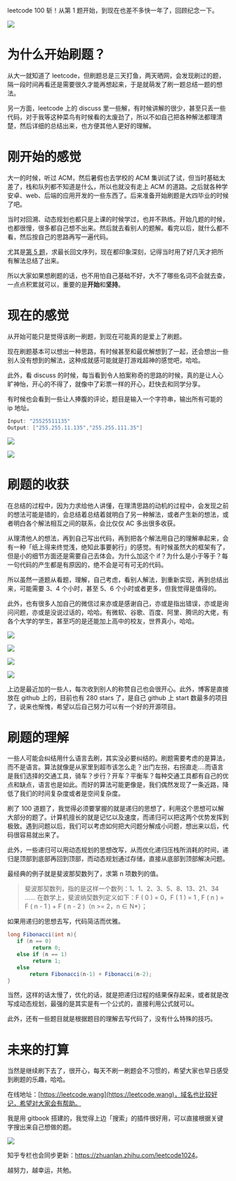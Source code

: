 leetcode 100 斩！从第 1 题开始，到现在也差不多快一年了，回顾纪念一下。

![](https://windliangblog.oss-cn-beijing.aliyuncs.com/submit.jpg)

# 为什么开始刷题？

从大一就知道了 leetcode，但刷题总是三天打鱼，两天晒网，会发现刷过的题，隔一段时间再看还是需要很久才能再想起来，于是就萌发了刷一题总结一题的想法。

另一方面，leetcode 上的 discuss 里一些解，有时候讲解的很少，甚至只丢一些代码，对于我等这种菜鸟有时候看的太废劲了，所以不如自己把各种解法都理清楚，然后详细的总结出来，也方便其他人更好的理解。

# 刚开始的感觉

大一的时候，听过 ACM，然后暑假也去学校的 ACM 集训试了试，但当时基础太差了，栈和队列都不知道是什么，所以也就没有走上 ACM 的道路。之后就各种学安卓、web、后端的应用开发的一些东西了。后来准备开始刷题是大四毕业的时候了吧。

当时对回溯、动态规划也都只是上课的时候学过，也并不熟练。开始几题的时候，也都很慢，很多都自己想不出来。然后就去看别人的题解。看完以后，就什么都不看，然后按自己的思路再写一遍代码。

尤其是[第 5 题](<https://leetcode.wang/leetCode-5-Longest-Palindromic-Substring.html>)，求最长回文序列，现在都印象深刻，记得当时用了好几天才把所有解法总结了出来。

所以大家如果想刷题的话，也不用怕自己基础不好，大不了哪些名词不会就去查，一点点积累就可以，重要的是**开始**和**坚持**。

# 现在的感觉

从开始可能只是觉得该刷一刷题，到现在可能真的是爱上了刷题。

现在刷题基本可以想出一种思路，有时候甚至和最优解想到了一起，还会想出一些别人没有想到的解法，这种成就感可能就是打游戏超神的感觉吧，哈哈。

此外，看 discuss 的时候，每当看到令人拍案称奇的思路的时候，真的是让人心旷神怡，开心的不得了，就像中了彩票一样的开心，赶快去和同学分享。

有时候也会看到一些让人捧腹的评论，题目是输入一个字符串，输出所有可能的 ip 地址。

```java
Input: "25525511135"  
Output: ["255.255.11.135","255.255.111.35"]
```

![](https://windliang.oss-cn-beijing.aliyuncs.com/93_2.png)

![](https://windliang.oss-cn-beijing.aliyuncs.com/93_3.jpg)

# 刷题的收获

在总结的过程中，因为力求给他人讲懂，在理清思路的动机的过程中，会发现之前的想法可能是错的，会总结着总结着就明白了另一种解法，或者产生新的想法，或者明白各个解法相互之间的联系，会比仅仅 AC 多出很多收获。

从理清他人的想法，再到自己写出代码，再到把各个解法用自己的理解串起来，会有一种「纸上得来终觉浅，绝知此事要躬行」的感觉。有时候虽然大的框架有了，但是小的细节方面还是需要自己去体会。为什么加这个 if？为什么是小于等于？每一句代码的产生都是有原因的，绝不会是可有可无的代码。

所以虽然一道题从看题，理解，自己考虑，看别人解法，到重新实现，再到总结出来，可能需要 3、4 个小时，甚至 5、6 个小时或者更多，但我觉得是值得的。

此外，也有很多人加自己的微信过来亦或是感谢自己，亦或是指出错误，亦或是询问问题，亦或是没说过话的，哈哈。有微软、谷歌、百度、阿里、腾讯的大佬，有各个大学的学生，甚至巧的是还能加上高中的校友，世界真小，哈哈。

![](https://windliangblog.oss-cn-beijing.aliyuncs.com/addchat1.jpg)

![](https://windliangblog.oss-cn-beijing.aliyuncs.com/addchat2.jpg)

![](https://windliangblog.oss-cn-beijing.aliyuncs.com/addchat3.jpg)

![](https://windliangblog.oss-cn-beijing.aliyuncs.com/addchat4.jpg)

上边是最近加的一些人，每次收到别人的称赞自己也会很开心。此外，博客是直接放在 github 上的，目前也有 280 stars 了，是自己 github 上 start 数最多的项目了，说来也惭愧，希望以后自己努力可以有一个好的开源项目。

# 刷题的理解

一些人可能会纠结用什么语言去刷，其实没必要纠结的。刷题需要考虑的是算法，而不是语言。算法就像是从家里到超市该怎么走？出门左拐，右拐直走....而语言是我们选择的交通工具，骑车？步行？开车？平衡车？每种交通工具都有自己的优点和缺点，语言也是如此。而好的算法可能更像是，我们偶然发现了一条近路，降低了我们的时间复杂度或者是空间复杂度。

刷了 100 道题了，我觉得必须要掌握的就是递归的思想了，利用这个思想可以解大部分的题了。计算机擅长的就是记忆以及速度，而递归可以把这两个优势发挥到极致。遇到问题以后，我们可以考虑如何把大问题分解成小问题，想出来以后，代码很容易就出来了。

此外，一些递归可以用动态规划的思想改写，从而优化递归压栈所消耗的时间，递归是顶部到底部再回到顶部，而动态规划通过存储，直接从底部到顶部解决问题。

最经典的例子就是斐波那契数列了，求第 n 项数列的值。

> 斐波那契数列，指的是这样一个数列：1、1、2、3、5、8、13、21、34 …… 在数学上，斐波纳契数列定义如下：F ( 0 ) = 0，F ( 1 ) = 1 , F ( n ) = F ( n - 1 ) + F ( n - 2 )（n >= 2，n ∈ N*）；

如果用递归的思想去写，代码简洁而优雅。

```java
long Fibonacci(int n){
   if (n == 0)
        return 0;
   else if (n == 1)
        return 1;
   else
       return Fibonacci(n-1) + Fibonacci(n-2);
}
```

当然，这样的话太慢了，优化的话，就是把递归过程的结果保存起来，或者就是改写成动态规划，最强的是其实是有一个公式的，直接利用公式就可以。

此外，还有一些题目就是根据题目的理解去写代码了，没有什么特殊的技巧。

# 未来的打算

当然是继续刷下去了，很开心，每天不刷一刷题会不习惯的，希望大家也早日感受到刷题的乐趣，哈哈。

在线地址：[https://leetcode.wang](https://leetcode.wang)，域名也比较好记，希望对大家会有帮助。

我是用 gitbook 搭建的，我觉得上边「搜索」的插件很好用，可以直接根据关键字搜出来自己想做的题。

![](https://windliangblog.oss-cn-beijing.aliyuncs.com/search.jpg)

知乎专栏也会同步更新：[<https://zhuanlan.zhihu.com/leetcode1024>](<https://zhuanlan.zhihu.com/leetcode1024>)。

越努力，越幸运，共勉。